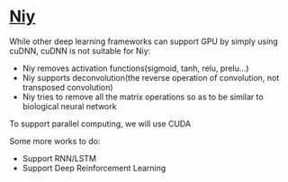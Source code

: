 [Niy](https://github.com/microic/niy)
====

While other deep learning frameworks can support GPU by simply using cuDNN, cuDNN is not suitable for Niy:
* Niy removes activation functions(sigmoid, tanh, relu, prelu...)
* Niy supports deconvolution(the reverse operation of convolution, not transposed convolution)
* Niy tries to remove all the matrix operations so as to be similar to biological neural network


To support parallel computing, we will use CUDA

Some more works to do:
* Support RNN/LSTM
* Support Deep Reinforcement Learning


